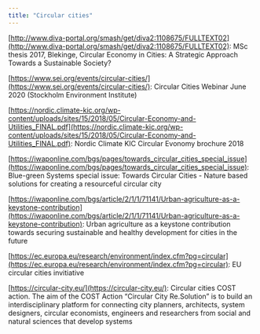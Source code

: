 ```yaml
---
title: "Circular cities"
---
```

[http://www.diva-portal.org/smash/get/diva2:1108675/FULLTEXT02](http://www.diva-portal.org/smash/get/diva2:1108675/FULLTEXT02): MSc thesis 2017, Blekinge, Circular Economy in Cities: A Strategic Approach Towards a Sustainable Society?

[https://www.sei.org/events/circular-cities/](https://www.sei.org/events/circular-cities/): Circular Cities Webinar June 2020 (Stockholm Environment Institute)

[https://nordic.climate-kic.org/wp-content/uploads/sites/15/2018/05/Circular-Economy-and-Utilities_FINAL.pdf](https://nordic.climate-kic.org/wp-content/uploads/sites/15/2018/05/Circular-Economy-and-Utilities_FINAL.pdf): Nordic Climate KIC Circular Evonomy brochure 2018

[https://iwaponline.com/bgs/pages/towards_circular_cities_special_issue](https://iwaponline.com/bgs/pages/towards_circular_cities_special_issue): Blue-green Systems special issue: Towards Circular Cities - Nature based solutions for creating a resourceful circular city

[https://iwaponline.com/bgs/article/2/1/1/71141/Urban-agriculture-as-a-keystone-contribution](https://iwaponline.com/bgs/article/2/1/1/71141/Urban-agriculture-as-a-keystone-contribution): Urban agriculture as a keystone contribution towards securing sustainable and healthy development for cities in the future

[https://ec.europa.eu/research/environment/index.cfm?pg=circular](https://ec.europa.eu/research/environment/index.cfm?pg=circular): EU circular cities invitiative

[https://circular-city.eu/](https://circular-city.eu/): Circular cities COST action. The aim of the COST Action “Circular City Re.Solution” is to build an interdisciplinary platform for connecting city planners, architects, system designers, circular economists, engineers and researchers from social and natural sciences that develop systems